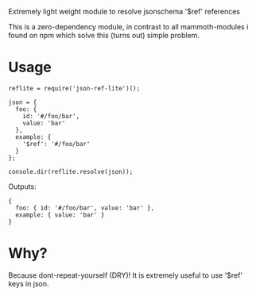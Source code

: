 Extremely light weight module to resolve jsonschema '$ref' references 

This is a zero-dependency module, in contrast to all mammoth-modules i found on npm which solve this (turns out) simple problem.

# Usage 

    reflite = require('json-ref-lite')();

    json = {
      foo: {
        id: '#/foo/bar',
        value: 'bar'
      },
      example: {
        '$ref': '#/foo/bar'
      }
    };

    console.dir(reflite.resolve(json));

Outputs:

    { 
      foo: { id: '#/foo/bar', value: 'bar' },
      example: { value: 'bar' } 
    }

# Why?

Because dont-repeat-yourself (DRY)! 
It is extremely useful to use '$ref' keys in json.
